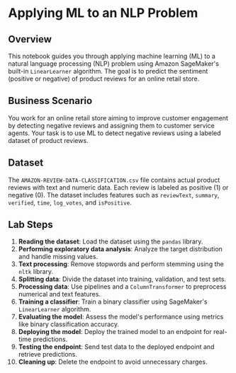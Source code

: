  # Applying ML to an NLP Problem

## Overview
This notebook guides you through applying machine learning (ML) to a natural language processing (NLP) problem using Amazon SageMaker's built-in `LinearLearner` algorithm. The goal is to predict the sentiment (positive or negative) of product reviews for an online retail store.

## Business Scenario
You work for an online retail store aiming to improve customer engagement by detecting negative reviews and assigning them to customer service agents. Your task is to use ML to detect negative reviews using a labeled dataset of product reviews.

## Dataset
The `AMAZON-REVIEW-DATA-CLASSIFICATION.csv` file contains actual product reviews with text and numeric data. Each review is labeled as positive (1) or negative (0). The dataset includes features such as `reviewText`, `summary`, `verified`, `time`, `log_votes`, and `isPositive`.

## Lab Steps
1. **Reading the dataset**: Load the dataset using the `pandas` library.
2. **Performing exploratory data analysis**: Analyze the target distribution and handle missing values.
3. **Text processing**: Remove stopwords and perform stemming using the `nltk` library.
4. **Splitting data**: Divide the dataset into training, validation, and test sets.
5. **Processing data**: Use pipelines and a `ColumnTransformer` to preprocess numerical and text features.
6. **Training a classifier**: Train a binary classifier using SageMaker's `LinearLearner` algorithm.
7. **Evaluating the model**: Assess the model's performance using metrics like binary classification accuracy.
8. **Deploying the model**: Deploy the trained model to an endpoint for real-time predictions.
9. **Testing the endpoint**: Send test data to the deployed endpoint and retrieve predictions.
10. **Cleaning up**: Delete the endpoint to avoid unnecessary charges.

